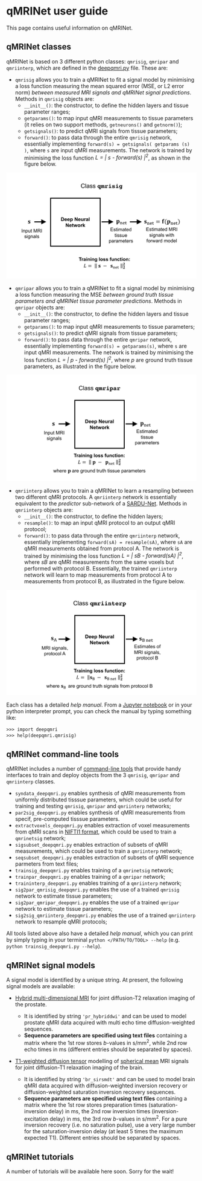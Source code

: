 # qMRINet user guide
This page contains useful information on qMRINet. 


## qMRINet classes

qMRINet is based on 3 different python classes: `qmrisig`, `qmripar` and `qmriinterp`, which are defined in the [deepqmri.py](https://github.com/fragrussu/qMRINet/tree/master/tools/deepqmri.py) file. These are:


* `qmrisig` allows you to train a qMRINet to fit a signal model by minimising a loss function measuring the mean squared error (MSE, or L2 error norm) *between measured MRI signals and qMRINet signal predictions*. Methods in `qmrisig` objects are:
  * `__init__()`: the constructor, to define the hidden layers and tissue parameter ranges;
  * `getparams()`: to map input qMRI measurements to tissue parameters (it relies on two support methods, `getneurons()` and `getnorm()`); 
  * `getsignals()`: to predict qMRI signals from tissue parameters;
  * `forward()`: to pass data through the entire `qmrisig` network, essentially implementing `forward(s) = getsignals( getparams (s) )`, where `s` are input qMRI measurements. The network is trained by minimising the loss function *L = | s - forward(s) |<sup>2</sup>*, as shown in the figure below.
<img src="https://github.com/fragrussu/qMRINet/blob/master/tutorials/qmrisig.png" width="512"> 

* `qmripar` allows you to train a qMRINet to fit a signal model by minimising a loss function measuring the MSE *between ground truth tissue parameters and qMRINet tissue parameter predictions*. Methods in `qmripar` objects are:
  * `__init__()`: the constructor, to define the hidden layers and tissue parameter ranges;
  * `getparams()`: to map input qMRI measurements to tissue parameters; 
  * `getsignals()`: to predict qMRI signals from tissue parameters;
  * `forward()`: to pass data through the entire `qmripar` network, essentially implementing `forward(s) = getparams(s)`, where `s` are input qMRI measurements. The network is trained by minimising the loss function *L = | p - forward(s) |<sup>2</sup>*, where *p* are ground truth tissue parameters, as illustrated in the figure below.
<img src="https://github.com/fragrussu/qMRINet/blob/master/tutorials/qmripar.png" width="512">

* `qmriinterp` allows you to train a qMRINet to learn a resampling between two different qMRI protocols. A `qmriinterp` network is essentially equivalent to the *predictor* sub-network of a [SARDU-Net](https://github.com/fragrussu/sardunet). Methods in `qmriinterp` objects are:
  * `__init__()`: the constructor, to define the hidden layers;
  * `resample()`: to map an input qMRI protocol to an output qMRI protocol;
  * `forward()`: to pass data through the entire `qmriinterp` network, essentially implementing `forward(sA) = resample(sA)`, where `sA` are qMRI measurements obtained from protocol A. The network is trained by minimising the loss function *L = | sB - forward(sA) |<sup>2</sup>*, where *sB* are qMRI measurements from the same voxels but performed with protocol B. Essentially, the trained `qmriinterp` network will learn to map measurements from protocol A to measurements from protocol B, as illustrated in the figure below.
<img src="https://github.com/fragrussu/qMRINet/blob/master/tutorials/qmriinterp.png" width="512">


Each class has a detailed *help manual*. From a [Jupyter notebook](https://jupyter.org) or in your python interpreter prompt, you can check the manual by typing something like:
```
>>> import deepqmri
>>> help(deepqmri.qmrisig)
```

## qMRINet command-line tools
qMRINet includes a number of [command-line tools](https://github.com/fragrussu/qMRINet/tree/master/tools) that provide handy interfaces to train and deploy objects from the 3 `qmrisig`, `qmripar` and `qmriinterp` classes.

* `syndata_deepqmri.py` enables synthesis of qMRI measurements from uniformly distributed tisssue parameters, which could be useful for training and testing `qmrisig`, `qmripar` and `qmriinterp` networks;
* `par2sig_deepqmri.py` enables synthesis of qMRI measurements from specif, pre-computed tisssue parameters.
* `extractvoxels_deepqmri.py` enables extraction of voxel measurements from qMRI scans in [NIFTI1 format](https://nifti.nimh.nih.gov/nifti-1), which could be used to train a `qmrinetsig` network;
* `sigsubset_deepqmri.py` enables extraction of subsets of qMRI measurements, which could be used to train a `qmriinterp` network;
* `seqsubset_deepqmri.py` enables extraction of subsets of qMRI sequence parmeters from text files;
* `trainsig_deepqmri.py` enables training of a `qmrinetsig` network;
* `trainpar_deepqmri.py` enables training of a `qmripar` network;
* `traininterp_deepqmri.py` enables training of a `qmriinterp` network;
* `sig2par_qmrisig_deepqmri.py` enables the use of a trained `qmrisig` network to estimate tissue parameters;
* `sig2par_qmripar_deepqmri.py` enables the use of a trained `qmripar` network to estimate tissue parameters;
* `sig2sig_qmriinterp_deepqmri.py` enables the use of a trained `qmriinterp` network to resample qMRI protocols;

All tools listed above also have a detailed *help manual*, which you can print by simply typing in your terminal `python </PATH/TO/TOOL> --help` (e.g. `python trainsig_deepqmri.py --help`). 

## qMRINet signal models

A signal model is identified by a unique string. At present, the following signal models are available:

* [Hybrid multi-dimensional MRI](http://doi.org/10.1148/radiol.2018171130) for joint diffusion-T2 relaxation imaging of the prostate.
  * It is identified by string `'pr_hybriddwi'` and can be used to model prostate qMRI data acquired with multi echo time diffusion-weighted sequences.
  * **Sequence parameters are specified using text files** containing a matrix where the 1st row stores *b*-values in s/mm<sup>2</sup>, while 2nd row echo times in ms (different entries should be separated by spaces).
  
* [T1-weighted diffusion tensor](http://doi.org/10.1016/j.neuroimage.2016.07.037) modelling of [spherical mean](http://doi.org/10.1002/mrm.25734) MRI signals for joint diffusion-T1 relaxation imaging of the brain. 
  * It is identified by string `'br_sirsmdt'` and can be used to model brain qMRI data acquired with diffusion-weighted inversion recovery or diffusion-weighted saturation inversion recovery sequences. 
  * **Sequence parameters are specified using text files** containing a matrix where the 1st row stores preparation times (saturation-inversion delay) in ms, the 2nd row inversion times (inversion-excitation delay) in ms, the 3rd row *b*-values in s/mm<sup>2</sup>. For a pure inversion recovery (i.e. no saturation pulse), use a very large number for the saturation-inversion delay (at least 5 times the maximum expected T1). Different entries should be separated by spaces.




## qMRINet tutorials
A number of tutorials will be available here soon. Sorry for the wait!


